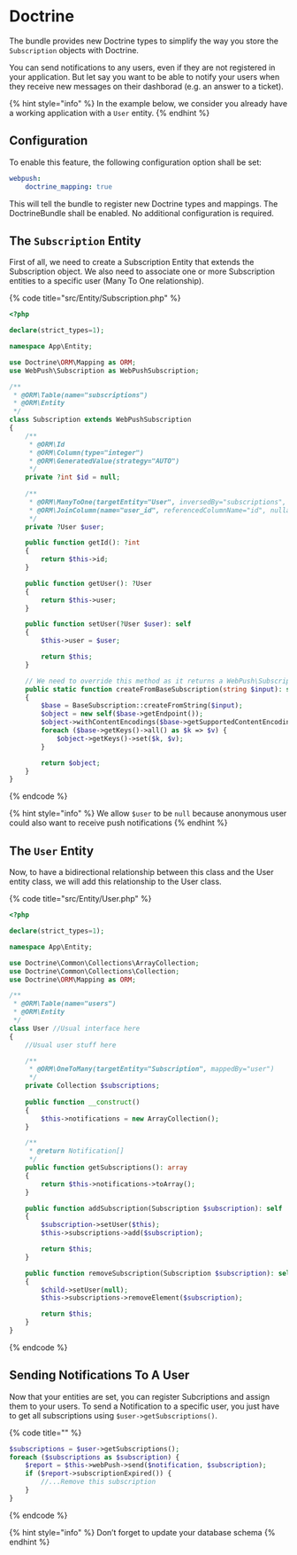 # Doctrine

The bundle provides new Doctrine types to simplify the way you store the `Subscription` objects with Doctrine.

You can send notifications to any users, even if they are not registered in your application. But let say you want to be able to notify your users when they receive new messages on their dashborad \(e.g. an answer to a ticket\).

{% hint style="info" %}
In the example below, we consider you already have a working application with a `User` entity.
{% endhint %}

## Configuration

To enable this feature, the following configuration option  shall be set:

```yaml
webpush:
    doctrine_mapping: true
```

This will tell the bundle to register new Doctrine types and mappings. The DoctrineBundle shall be enabled. No additional configuration is required.

## The `Subscription` Entity

First of all, we need to create a Subscription Entity that extends the Subscription object. We also need to associate one or more Subscription entities to a specific user \(Many To One relationship\).

{% code title="src/Entity/Subscription.php" %}
```php
<?php

declare(strict_types=1);

namespace App\Entity;

use Doctrine\ORM\Mapping as ORM;
use WebPush\Subscription as WebPushSubscription;

/**
 * @ORM\Table(name="subscriptions")
 * @ORM\Entity
 */
class Subscription extends WebPushSubscription
{
    /**
     * @ORM\Id
     * @ORM\Column(type="integer")
     * @ORM\GeneratedValue(strategy="AUTO")
     */
    private ?int $id = null;
    
    /**
     * @ORM\ManyToOne(targetEntity="User", inversedBy="subscriptions", cascade={"persist"})
     * @ORM\JoinColumn(name="user_id", referencedColumnName="id", nullable="true")
     */
    private ?User $user;

    public function getId(): ?int
    {
        return $this->id;
    }

    public function getUser(): ?User
    {
        return $this->user;
    }

    public function setUser(?User $user): self
    {
        $this->user = $user;

        return $this;
    }

    // We need to override this method as it returns a WebPush\Subscription and we want an entity
    public static function createFromBaseSubscription(string $input): self
    {
        $base = BaseSubscription::createFromString($input);
        $object = new self($base->getEndpoint());
        $object->withContentEncodings($base->getSupportedContentEncodings());
        foreach ($base->getKeys()->all() as $k => $v) {
            $object->getKeys()->set($k, $v);
        }

        return $object;
    }
}
```
{% endcode %}

{% hint style="info" %}
We allow `$user` to be `null` because anonymous user could also want to receive push notifications
{% endhint %}

## The `User` Entity

Now, to have a bidirectional relationship between this class and the User entity class, we will add this relationship to the User class.

{% code title="src/Entity/User.php" %}
```php
<?php

declare(strict_types=1);

namespace App\Entity;

use Doctrine\Common\Collections\ArrayCollection;
use Doctrine\Common\Collections\Collection;
use Doctrine\ORM\Mapping as ORM;

/**
 * @ORM\Table(name="users")
 * @ORM\Entity
 */
class User //Usual interface here
{
    //Usual user stuff here

    /**
     * @ORM\OneToMany(targetEntity="Subscription", mappedBy="user")
     */
    private Collection $subscriptions;
    
    public function __construct()
    {
        $this->notifications = new ArrayCollection();
    }

    /**
     * @return Notification[]
     */
    public function getSubscriptions(): array
    {
        return $this->notifications->toArray();
    }

    public function addSubscription(Subscription $subscription): self
    {
        $subscription->setUser($this);
        $this->subscriptions->add($subscription);

        return $this;
    }

    public function removeSubscription(Subscription $subscription): self
    {
        $child->setUser(null);
        $this->subscriptions->removeElement($subscription);

        return $this;
    }
}
```
{% endcode %}

## Sending Notifications To A User

Now that your entities are set, you can register Subcriptions and assign them to your users. To send a Notification to a specific user, you just have to get all subscriptions using `$user->getSubscriptions()`.

{% code title="" %}
```php
$subscriptions = $user->getSubscriptions();
foreach ($subscriptions as $subscription) {
    $report = $this->webPush->send($notification, $subscription);
    if ($report->subscriptionExpired()) {
        //...Remove this subscription
    }
}
```
{% endcode %}

{% hint style="info" %}
Don’t forget to update your database schema
{% endhint %}

